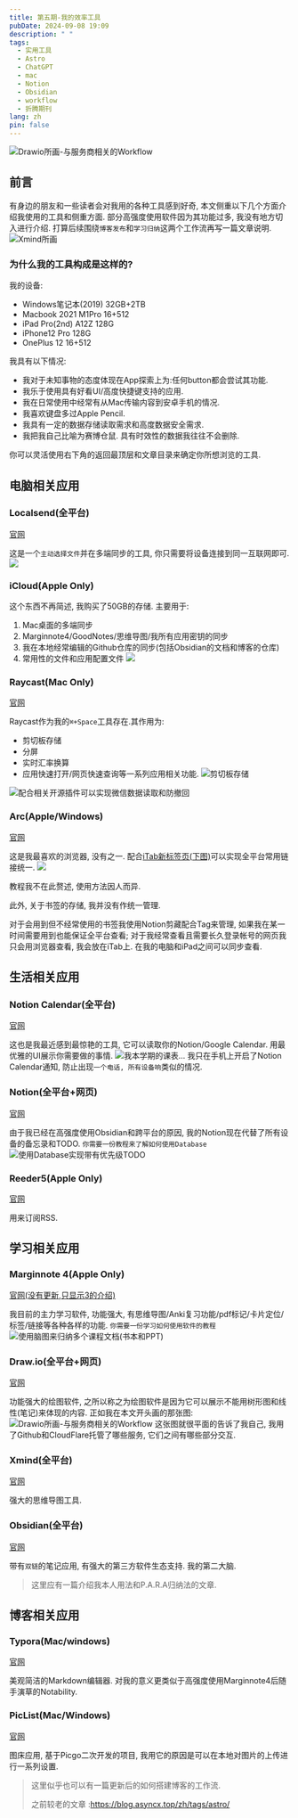 ```yaml
---
title: 第五期-我的效率工具
pubDate: 2024-09-08 19:09
description: " "
tags:
  - 实用工具
  - Astro
  - ChatGPT
  - mac
  - Notion
  - Obsidian
  - workflow
  - 折腾期刊
lang: zh
pin: false
---
```

![Drawio所画-与服务商相关的Workflow](https://r2.asyncx.top/2024/09/08/202409081915149.webp)
## 前言
有身边的朋友和一些读者会对我用的各种工具感到好奇, 本文侧重以下几个方面介绍我使用的工具和侧重方面. 部分高强度使用软件因为其功能过多, 我没有地方切入进行介绍. 打算后续围绕`博客发布`和`学习归纳`这两个工作流再写一篇文章说明.
![Xmind所画](https://r2.asyncx.top/2024/09/08/202409081930332.webp)
### 为什么我的工具构成是这样的?
我的设备:
- Windows笔记本(2019) 32GB+2TB
- Macbook 2021 M1Pro 16+512
- iPad Pro(2nd) A12Z 128G
- iPhone12 Pro 128G
- OnePlus 12 16+512

我具有以下情况:

- 我对于未知事物的态度体现在App探索上为:任何button都会尝试其功能.
- 我乐于使用具有好看UI/高度快捷键支持的应用.
- 我在日常使用中经常有从Mac传输内容到安卓手机的情况.
- 我喜欢键盘多过Apple Pencil.
- 我具有一定的数据存储读取需求和高度数据安全需求.
- 我把我自己比喻为赛博仓鼠. 具有时效性的数据我往往不会删除.

你可以灵活使用右下角的返回最顶层和文章目录来确定你所想浏览的工具.

## 电脑相关应用

### Localsend(全平台)
[官网](https://localsend.org/zh-CN)

这是一个`主动选择文件`并在多端同步的工具, 你只需要将设备连接到同一互联网即可.
![](https://r2.asyncx.top/2024/09/08/202409081942668.webp)
### iCloud(Apple Only)
这个东西不再简述, 我购买了50GB的存储. 主要用于:
1. Mac桌面的多端同步
2. Marginnote4/GoodNotes/思维导图/我所有应用密钥的同步
3. 我在本地经常编辑的Github仓库的同步(包括Obsidian的文档和博客的仓库)
4. 常用性的文件和应用配置文件
![](https://r2.asyncx.top/2024/09/08/202409081945354.webp)

### Raycast(Mac Only)
[官网](https://www.raycast.com/)

Raycast作为我的`⌘+Space`工具存在.其作用为:
- 剪切板存储
- 分屏
- 实时汇率换算
- 应用快速打开/网页快速查询等一系列应用相关功能.
![剪切板存储](https://r2.asyncx.top/2024/09/08/202409081948317.webp)

![配合相关开源插件可以实现微信数据读取和防撤回](https://r2.asyncx.top/2024/09/08/202409081950322.webp)

### Arc(Apple/Windows)
[官网](https://arc.net/)

这是我最喜欢的浏览器, 没有之一. 配合[iTab新标签页(下图)](https://itab.link/)可以实现全平台常用链接统一.
![](https://r2.asyncx.top/2024/09/09/202409090804404.webp)

教程我不在此赘述, 使用方法因人而异. 

此外, 关于书签的存储, 我并没有作统一管理. 

对于会用到但不经常使用的书签我使用Notion剪藏配合Tag来管理, 如果我在某一时间需要用到也能保证全平台查看; 对于我经常查看且需要长久登录帐号的网页我只会用浏览器查看, 我会放在iTab上. 在我的电脑和iPad之间可以同步查看.
## 生活相关应用
### Notion Calendar(全平台)
[官网](https://www.notion.so/product/calendar)

这也是我最近感到最惊艳的工具, 它可以读取你的Notion/Google Calendar. 用最优雅的UI展示你需要做的事情.
![我本学期的课表...](https://r2.asyncx.top/2024/09/08/202409081959619.webp)
我只在手机上开启了Notion Calendar通知, 防止出现`一个电话, 所有设备响`类似的情况.
### Notion(全平台+网页)
[官网](https://www.notion.so/)

由于我已经在高强度使用Obsidian和跨平台的原因, 我的Notion现在代替了所有设备的备忘录和TODO. `你需要一份教程来了解如何使用Database`
![使用Database实现带有优先级TODO](https://r2.asyncx.top/2024/09/08/202409082004297.webp)
### Reeder5(Apple Only)
[官网](https://reederapp.com/)

用来订阅RSS.
## 学习相关应用

### Marginnote 4(Apple Only)
[官网(没有更新,只显示3的介绍)](https://www.marginnote.com/)

我目前的主力学习软件, 功能强大, 有思维导图/Anki复习功能/pdf标记/卡片定位/标签/链接等各种各样的功能. `你需要一份学习如何使用软件的教程`
![使用脑图来归纳多个课程文档(书本和PPT)](https://r2.asyncx.top/2024/09/08/202409082016683.webp)
### Draw.io(全平台+网页)
[官网](https://www.drawio.com/)

功能强大的绘图软件, 之所以称之为绘图软件是因为它可以展示不能用树形图和线性(笔记)来体现的内容. 正如我在本文开头画的那张图:
![Drawio所画-与服务商相关的Workflow](https://r2.asyncx.top/2024/09/08/202409081915149.webp)
这张图就很平面的告诉了我自己, 我用了Github和CloudFlare托管了哪些服务, 它们之间有哪些部分交互.
### Xmind(全平台)
[官网](https://xmind.cn/)

强大的思维导图工具.

### Obsidian(全平台)
[官网](https://obsidian.md/)

带有`双链`的笔记应用, 有强大的第三方软件生态支持. 我的第二大脑.

> 这里应有一篇介绍我本人用法和P.A.R.A归纳法的文章.


## 博客相关应用

### Typora(Mac/windows)
[官网](https://typora.io/)

美观简洁的Markdown编辑器. 对我的意义更类似于高强度使用Marginnote4后随手演草的Notability.

### PicList(Mac/Windows)
[官网](https://piclist.cn/)

图床应用, 基于Picgo二次开发的项目, 我用它的原因是可以在本地对图片的上传进行一系列设置.

> 这里似乎也可以有一篇更新后的如何搭建博客的工作流. 
> 
> 之前较老的文章 :https://blog.asyncx.top/zh/tags/astro/
